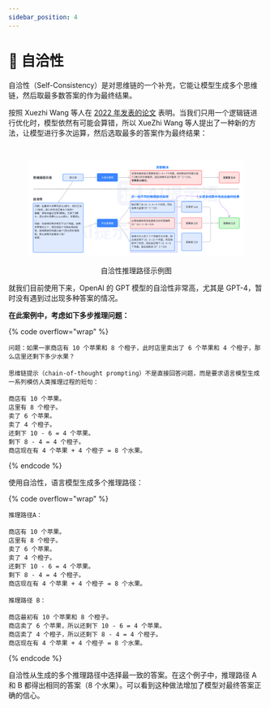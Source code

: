 ```yaml
---
sidebar_position: 4
---
```


# 🌟 自洽性

自洽性（Self-Consistency）是对思维链的一个补充，它能让模型生成多个思维链，然后取最多数答案的作为最终结果。

按照 Xuezhi Wang 等人在 [2022 年发表的论文](https://arxiv.org/pdf/2203.11171.pdf) 表明。当我们只用一个逻辑链进行优化时，模型依然有可能会算错，所以 XueZhi Wang 等人提出了一种新的方法，让模型进行多次运算，然后选取最多的答案作为最终结果：

<div align="center">

<figure><img src="../.gitbook/assets/%E8%87%AA%E6%B4%BD%E6%80%A7%E7%A4%BA%E4%BE%8B%E5%9B%BE.png" alt=""><figcaption></figcaption></figure>

 

<figure><img src="../.gitbook/assets/04_consistency_1.png" alt="" width="563"><figcaption><p>自洽性推理路径示例图</p></figcaption></figure>

</div>

就我们目前使用下来，OpenAI 的 GPT 模型的自洽性非常高，尤其是 GPT-4，暂时没有遇到过出现多种答案的情况。

**在此案例中，考虑如下多步推理问题：**

{% code overflow="wrap" %}
```
问题：如果一家商店有 10 个苹果和 8 个橙子，此时店里卖出了 6 个苹果和 4 个橙子，那么店里还剩下多少水果？

思维链提示（chain-of-thought prompting）不是直接回答问题，而是要求语言模型生成一系列模仿人类推理过程的短句：

商店有 10 个苹果。
店里有 8 个橙子。
卖了 6 个苹果。
卖了 4 个橙子。
还剩下 10 - 6 = 4 个苹果。
剩下 8 - 4 = 4 个橙子。
商店现在有 4 个苹果 + 4 个橙子 = 8 个水果。
```
{% endcode %}

使用自洽性，语言模型生成多个推理路径：

{% code overflow="wrap" %}
```
推理路径A：

商店有 10 个苹果。
店里有 8 个橙子。
卖了 6 个苹果。
卖了 4 个橙子。
还剩下 10 - 6 = 4 个苹果。
剩下 8 - 4 = 4 个橙子。
商店现在有 4 个苹果 + 4 个橙子 = 8 个水果。

推理路径 B：

商店最初有 10 个苹果和 8 个橙子。
商店卖了 6 个苹果，所以还剩下 10 - 6 = 4 个苹果。
商店卖了 4 个橙子，所以还剩下 8 - 4 = 4 个橙子。
商店现在有 4 个苹果 + 4 个橙子 = 8 个水果。
```
{% endcode %}

自洽性从生成的多个推理路径中选择最一致的答案。在这个例子中，推理路径 A 和 B 都得出相同的答案（8 个水果）。可以看到这种做法增加了模型对最终答案正确的信心。
